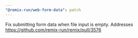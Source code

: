 ```yaml
---
"@remix-run/web-form-data": patch
---
```


Fix submitting form data when file input is empty. Addresses https://github.com/remix-run/remix/pull/3576

